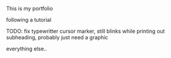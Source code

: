This is my portfolio

following a tutorial


TODO:
fix typewritter cursor marker, still blinks while printing out subheading, probably just need a graphic

everything else..
